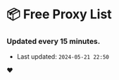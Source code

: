 # :package: Free Proxy List
### Updated every 15 minutes.

- Last updated: `2024-05-21 22:50`

:heart:
